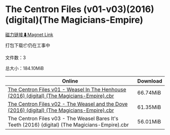 # The Centron Files (v01-v03)(2016)(digital)(The Magicians-Empire)

[磁力链接⬇Magnet Link](magnet:?xt=urn:btih:20ac596b524b7c04587e40093f3f5d8ffd6d85f6&dn=The%20Centron%20Files%20%28v01-v03%29%282016%29%28digital%29%28The%20Magicians-Empire%29)

打包下载📦仍在工事中

文件数：3

总大小：184.10MiB

Online | Download
--- | ---
[The Centron Files v01 - Weasel In The Henhouse (2016) (digital) (The Magicians-Empire).cbr](https://github.com/alicewish/markdown/blob/master/comic/Centron-Files-v01-Weasel-In-Henhouse-2016-digital-Magicians-Empire-cbr.md) | 66.74MiB
[The Centron Files v02 - The Weasel and the Dove (2016) (digital) (The Magicians-Empire).cbr](https://github.com/alicewish/markdown/blob/master/comic/Centron-Files-v02-Weasel-Dove-2016-digital-Magicians-Empire-cbr.md) | 61.35MiB
The Centron Files v03 - The Weasel Bares It's Teeth (2016) (digital) (The Magicians-Empire).cbr | 56.01MiB